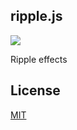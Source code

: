 ripple.js
-------------------------------

[![][mit-badge]][mit]

Ripple effects

## License
[MIT](LICENSE)

[mit]:       http://opensource.org/licenses/MIT
[mit-badge]: https://img.shields.io/badge/license-MIT-444444.svg?style=flat-square
